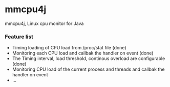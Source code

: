 # mmcpu4j
mmcpu4j, Linux cpu monitor for Java

### Feature list
* Timing loading of CPU load from /proc/stat file (done)
* Monitoring each CPU load and callbak the handler on event (done)
* The Timing interval, load threshold, continous overload are configurable (done)
* Monitoring CPU load of the current process and threads and callbak the handler on event
* ...


